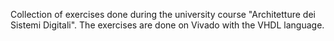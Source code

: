 Collection of exercises done during the university course "Architetture dei Sistemi Digitali". The exercises are done on Vivado with the VHDL language.
